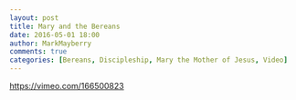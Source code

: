 ```yaml
---
layout: post
title: Mary and the Bereans
date: 2016-05-01 18:00
author: MarkMayberry
comments: true
categories: [Bereans, Discipleship, Mary the Mother of Jesus, Video]
---
```

https://vimeo.com/166500823
